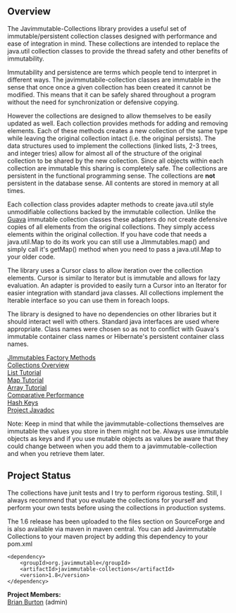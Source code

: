 Overview
---
The Javimmutable-Collections library provides a useful set of immutable/persistent collection classes designed with performance and ease of integration in mind.  These collections are intended to replace the java.util collection classes to provide the thread safety and other benefits of immutability.

Immutability and persistence are terms which people tend to interpret in different ways.  The javimmutabile-collection classes are immutable in the sense that once once a given collection has been created it cannot be modified.  This means that it can be safely shared throughout a program without the need for synchronization or defensive copying.  

However the collections are designed to allow themselves to be easily updated as well.  Each collection provides methods for adding and removing elements.  Each of these methods creates a new collection of the same type while leaving the original collection intact (i.e. the original persists).  The data structures used to implement the collections (linked lists, 2-3 trees, and integer tries) allow for almost all of the structure of the original collection to be shared by the new collection.  Since all objects within each collection are immutable this sharing is completely safe.  The collections are persistent in the functional programming sense.  The collections are **not** persistent in the database sense.  All contents are stored in memory at all times.

Each collection class provides adapter methods to create java.util style unmodifiable collections backed by the immutable collection.  Unlike the [Guava](https://github.com/google/guava) immutable collection classes these adapters do not create defensive copies of all elements from the original collections.  They simply access elements within the original collection.  If you have code that needs a java.util.Map to do its work you can still use a JImmutables.map() and simply call it's getMap() method when you need to pass a java.util.Map to your older code.

The library uses a Cursor class to allow iteration over the collection elements.  Cursor is similar to Iterator but is immutable and allows for lazy evaluation.  An adapter is provided to easily turn a Cursor into an Iterator for easier integration with standard java classes.  All collections implement the Iterable interface so you can use them in foreach loops.

The library is designed to have no dependencies on other libraries but it should interact well with others.  Standard java interfaces are used where appropriate.  Class names were chosen so as not to conflict with Guava's immutable container class names or Hibernate's persistent container class names.

[JImmutables Factory Methods](https://github.com/brianburton/java-immutable-collections/wiki/JImmutables-Factory-Methods)  
[Collections Overview](https://github.com/brianburton/java-immutable-collections/wiki/Collections-Overview)  
[List Tutorial](https://github.com/brianburton/java-immutable-collections/wiki/List-Tutorial)  
[Map Tutorial](https://github.com/brianburton/java-immutable-collections/wiki/Map-Tutorial)  
[Array Tutorial](https://github.com/brianburton/java-immutable-collections/wiki/Array-Tutorial)  
[Comparative Performance](https://github.com/brianburton/java-immutable-collections/wiki/Comparative-Performance)  
[Hash Keys](https://github.com/brianburton/java-immutable-collections/wiki/Hash-Keys)  
[Project Javadoc](http://brianburton.github.io/java-immutable-collections/apidocs/index.html)  

Note: Keep in mind that while the javimmutable-collections themselves are immutable the values you store in them might not be.  Always use immutable objects as keys and if you use mutable objects as values be aware that they could change between when you add them to a javimmutable-collection and when you retrieve them later.


Project Status
---
The collections have junit tests and I try to perform rigorous testing.  Still, I always recommend that you evaluate the collections for yourself and perform your own tests before using the collections in production systems.

The 1.6 release has been uploaded to the files section on SourceForge and is also available via maven in maven central.  You can add Javimmutable Collections to your maven project by adding this dependency to your pom.xml

    <dependency>
        <groupId>org.javimmutable</groupId>
        <artifactId>javimmutable-collections</artifactId>
        <version>1.8</version>
    </dependency>

**Project Members:**  
[Brian Burton](https://github.com/brianburton) (admin)  
